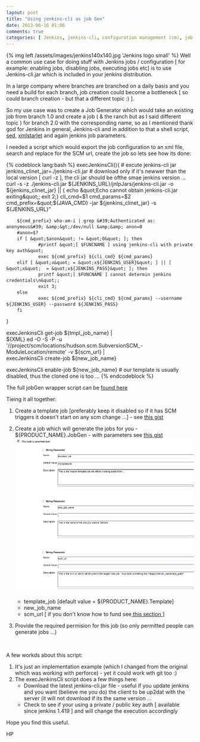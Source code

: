 ```yaml
---
layout: post
title: "Using jenkins-cli as job Gen"
date: 2013-06-16 01:06
comments: true
categories: [ Jenkins, jenkins-cli, configuration management (cm), job generation, how-to, tutorial ]
---
```


{% img left /assets/images/jenkins140x140.jpg 'Jenkins logo small' %}
Well a common use case for doing stuff with Jenkins jobs / configuration [ for example: enabling jobs, disabling jobs, executing jobs etc] is to use Jenkins-cli.jar which is included in your jenkins distribution.

In a large company where branches are branched on a daily basis and you need a build for each branch, job creation could become a bottleneck [ so could branch creation - but that a different topic :) ].

So my use case was to create a Job Generator which would take an existing job from branch 1.0 and create a job ( &amp; the ranch but as I said different topic ) for branch 2.0 with the corresponding name, so as I mentioned thank god for Jenkins in general, Jenkins-cli and in addition to that a shell script, [sed](http://www.gnu.org/software/sed/), [xmlstarlet](http://xmlstar.sourceforge.net/) and again jenkins job parameters.

I needed a script which would export the job configuration to an xml file, search and replace for the SCM url, create the job so lets see how its done:

{% codeblock lang:bash %}
execJenkinsCli(){ # excute jenkins-cli jar 
        jenkins_clinet_jar=./jenkins-cli.jar
        # download only if it&#39;s newwer than the local version [ curl -z ], the cli jar should be ofthe smae jenkins version ...
        curl -s -z ./jenkins-cli.jar ${JENKINS_URL}/jnlpJars/jenkins-cli.jar -o ${jenkins_clinet_jar} || { echo &quot;Echo  cannot obtain jenkins-cli.jar exiting&quot;; exit 2;}
        cli_cmd=$1
        cmd_params=$2
        cmd_prefix=&quot;${JAVA_CMD} -jar ${jenkins_clinet_jar} -s ${JENKINS_URL}&quot;

        ${cmd_prefix} who-am-i | grep &#39;Authenticated as: anonymous&#39; &amp;&gt;/dev/null &amp;&amp; anon=0
        #anon=$?
        if [ &quot;$anon&quot; != &quot;0&quot; ]; then
                #printf &quot;[ $FUNCNAME ] using jenkins-cli with private key auth&quot;
                exec ${cmd_prefix} ${cli_cmd} ${cmd_params}
        elif [ &quot;x&quot; = &quot;x${JENKINS_USER}&quot; ] || [ &quot;x&quot;  = &quot;x${JENKINS_PASS}&quot; ]; then
                printf &quot;[ $FUNCNAME ] cannot determin jenkins credentials\n&quot;;
                exit 3;
        else
                exec ${cmd_prefix} ${cli_cmd} ${cmd_params} --username ${JENKINS_USER} --password ${JENKINS_PASS}
        fi
}

execJenkinsCli get-job ${tmpl_job_name}  | \
  ${XML} ed -O -S -P -u &#39;//project/scm/locations/hudson.scm.SubversionSCM_-ModuleLocation/remote&#39; -v ${scm_url} | \
  execJenkinsCli create-job ${new_job_name}

  execJenkinsCli enable-job ${new_job_name} # our template is usually disabled, thus the cloned one is too ...
{% endcodeblock %}

The full jobGen wrapper script can be [found here](https://gist.github.com/hagzag/9b0d9d74d1920e248959)
<!-- more -->
Tieing it all together:

1.  Create a template job [preferably keep it disabled so if it has SCM triggers it doesn&#39;t start on any scm change ...] - see [this gist](https://gist.github.com/hagzag/62b48fee2e28a9cf32c7)
2.  Create a job which will generate the jobs for you - ${PRODUCT_NAME}.JobGen - with parameters see [this gist](https://gist.github.com/hagzag/cfe6f2d47d37249aed91)
![Job Gen Parameters](/assets/images/JobGen-params.png)

    *   template_job [default value = ${PRODUCT_NAME}.Template]
    *   new_job_name
    *   scm_url [ if you don&#39;t know how to fund see[ this section ](http://www.tikalk.com/alm/xmlstarlet-nifty-command-line-xml-toolkit)]
3.  Provide the required permision for this job (so only permitted people can generate jobs ...)

&nbsp;

A few workds about this script:

1.  It&#39;s just an implementation example (which I changed from the original which was working with perforce) - yet it could work wth git too :)
2.  The execJenkinsCli script does a few things here:
	*   Download the latest jenkins-cli.jar file - useful if you update jenkins and you want (believe me you do) the client to be up2dat with the server (it will not download if its the same version ...
	*   Check to see if your using a private / public key auth [ available since jenkins 1.419 ] and will change the execution accordingly

Hope you find this useful.

HP
